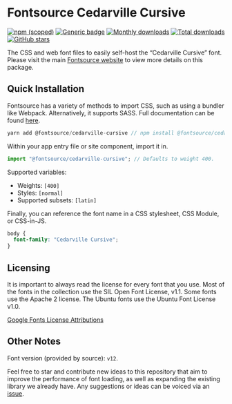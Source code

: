 # Fontsource Cedarville Cursive

[![npm (scoped)](https://img.shields.io/npm/v/@fontsource/cedarville-cursive?color=brightgreen)](https://www.npmjs.com/package/@fontsource/cedarville-cursive) [![Generic badge](https://img.shields.io/badge/fontsource-passing-brightgreen)](https://github.com/fontsource/fontsource) [![Monthly downloads](https://badgen.net/npm/dm/@fontsource/cedarville-cursive)](https://github.com/fontsource/fontsource) [![Total downloads](https://badgen.net/npm/dt/@fontsource/cedarville-cursive)](https://github.com/fontsource/fontsource) [![GitHub stars](https://img.shields.io/github/stars/fontsource/fontsource.svg?style=social&label=Star)](https://github.com/fontsource/fontsource/stargazers)

The CSS and web font files to easily self-host the “Cedarville Cursive” font. Please visit the main [Fontsource website](https://fontsource.org/fonts/cedarville-cursive) to view more details on this package.

## Quick Installation

Fontsource has a variety of methods to import CSS, such as using a bundler like Webpack. Alternatively, it supports SASS. Full documentation can be found [here](https://fontsource.org/docs/introduction).

```javascript
yarn add @fontsource/cedarville-cursive // npm install @fontsource/cedarville-cursive
```

Within your app entry file or site component, import it in.

```javascript
import "@fontsource/cedarville-cursive"; // Defaults to weight 400.
```

Supported variables:

- Weights: `[400]`
- Styles: `[normal]`
- Supported subsets: `[latin]`

Finally, you can reference the font name in a CSS stylesheet, CSS Module, or CSS-in-JS.

```css
body {
  font-family: "Cedarville Cursive";
}
```

## Licensing

It is important to always read the license for every font that you use.
Most of the fonts in the collection use the SIL Open Font License, v1.1. Some fonts use the Apache 2 license. The Ubuntu fonts use the Ubuntu Font License v1.0.

[Google Fonts License Attributions](https://fonts.google.com/attribution)

## Other Notes

Font version (provided by source): `v12`.

Feel free to star and contribute new ideas to this repository that aim to improve the performance of font loading, as well as expanding the existing library we already have. Any suggestions or ideas can be voiced via an [issue](https://github.com/fontsource/fontsource/issues).
